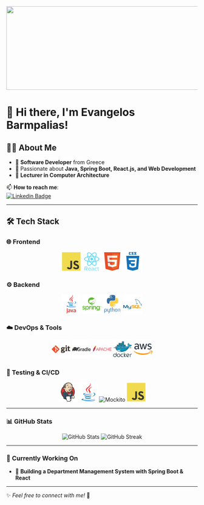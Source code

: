 <div align="center">
  <img src="https://media.istockphoto.com/id/1204740322/photo/cpu.jpg?s=612x612&w=0&k=20&c=DSjrMlrtuD42yC5XHtpoc2mqGEYEjk-B-JTDK4McTK8=" width="600" height="220"/>
</div>

# 👋 Hi there, I'm Evangelos Barmpalias!  

## 👨‍💻 About Me  
- 🔹 **Software Developer** from Greece  
- 🔹 Passionate about **Java, Spring Boot, React.js, and Web Development**  
- 🔹 **Lecturer in Computer Architecture**  

📫 **How to reach me**:  
[![Linkedin Badge](https://img.shields.io/badge/-vaggelisbarb-blue?style=flat&logo=Linkedin&logoColor=white)](https://www.linkedin.com/in/evangelos-barmpalias-488b3b18b/)  

---

## 🛠️ Tech Stack  

### **🌐 Frontend**  
<div align="center">
  <img src="https://github.com/devicons/devicon/blob/master/icons/javascript/javascript-original.svg" title="JavaScript" alt="JavaScript" width="50" height="50"/>
  <img src="https://github.com/devicons/devicon/blob/master/icons/react/react-original-wordmark.svg" title="React.js" alt="React.js" width="50" height="50"/>
  <img src="https://github.com/devicons/devicon/blob/master/icons/html5/html5-original.svg" title="HTML5" alt="HTML" width="50" height="50"/>
  <img src="https://github.com/devicons/devicon/blob/master/icons/css3/css3-plain-wordmark.svg" title="CSS3" alt="CSS" width="50" height="50"/>
</div>  

### **⚙️ Backend**  
<div align="center">
  <img src="https://github.com/devicons/devicon/blob/master/icons/java/java-original-wordmark.svg" title="Java" alt="Java" width="50" height="50"/>
  <img src="https://github.com/devicons/devicon/blob/master/icons/spring/spring-original-wordmark.svg" title="Spring Boot" alt="Spring Boot" width="50" height="50"/>
  <img src="https://github.com/devicons/devicon/blob/master/icons/python/python-original-wordmark.svg" title="Python" alt="Python" width="50" height="50"/>
  <img src="https://github.com/devicons/devicon/blob/master/icons/mysql/mysql-original-wordmark.svg" title="MySQL" alt="MySQL" width="50" height="50"/>
</div>  

### **☁️ DevOps & Tools**  
<div align="center">
  <img src="https://github.com/devicons/devicon/blob/master/icons/git/git-original-wordmark.svg" title="Git" alt="Git" width="50" height="50"/>
  <img src="https://github.com/devicons/devicon/blob/master/icons/gradle/gradle-plain-wordmark.svg" title="Gradle" alt="Gradle" width="50" height="50"/>
  <img src="https://github.com/devicons/devicon/blob/master/icons/apache/apache-original-wordmark.svg" title="Maven" alt="Maven" width="50" height="50"/>
  <img src="https://github.com/devicons/devicon/blob/master/icons/docker/docker-original-wordmark.svg" title="Docker" alt="Docker" width="50" height="50"/>
  <img src="https://github.com/devicons/devicon/blob/master/icons/amazonwebservices/amazonwebservices-original-wordmark.svg" title="AWS" alt="AWS" width="50" height="50"/>

</div>  

### **🧪 Testing & CI/CD**  
<div align="center">
<img src="https://github.com/devicons/devicon/blob/master/icons/jenkins/jenkins-original.svg" title="Jenkins" alt="Jenkins" width="50" height="50"/>
  <img src="https://github.com/devicons/devicon/blob/master/icons/java/java-original.svg" title="JUnit" alt="JUnit" width="50" height="50"/>  
  <img src="https://github.com/devicons/devicon/blob/master/icons/mockito/mockito-original.svg" title="Mockito" alt="Mockito" width="50" height="50"/>  
  <img src="https://github.com/devicons/devicon/blob/master/icons/javascript/javascript-original.svg" title="Jasmine" alt="Jasmine" width="50" height="50"/>
</div>  

---

### 📊 **GitHub Stats**  
<div align="center">
  <img src="https://github-readme-stats.vercel.app/api?username=vaggelisbarb&show_icons=true&theme=tokyonight" alt="GitHub Stats"/>
  <img src="https://github-readme-streak-stats.herokuapp.com/?user=vaggelisbarb&theme=tokyonight" alt="GitHub Streak"/>
</div>  

---

### 🎯 **Currently Working On**  
- 🚀 **Building a Department Management System with Spring Boot & React**
  
---

✨ _Feel free to connect with me!_ 🚀  

